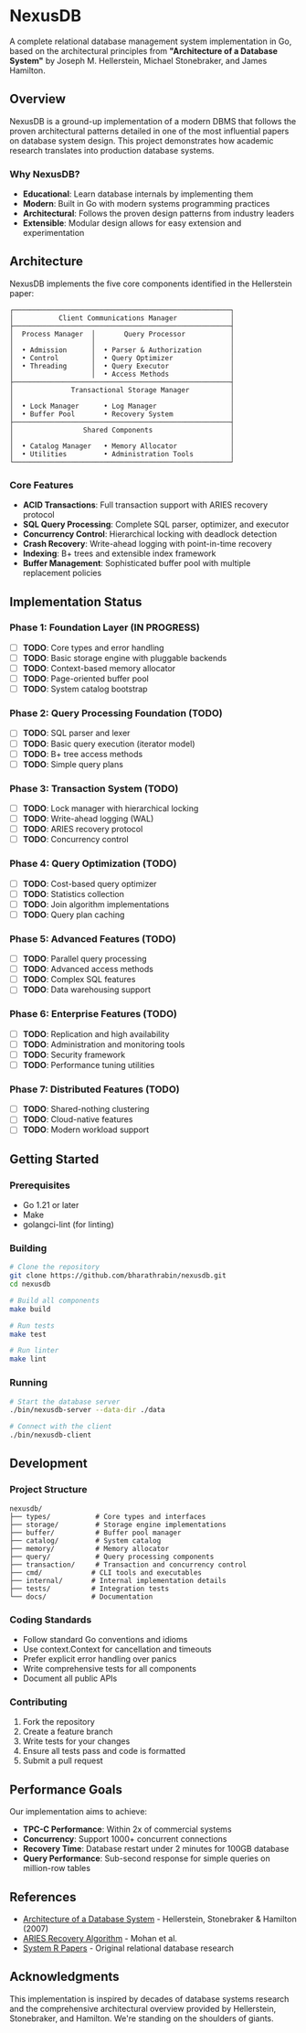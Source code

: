 # NexusDB

A complete relational database management system implementation in Go, based on the architectural principles from **"Architecture of a Database System"** by Joseph M. Hellerstein, Michael Stonebraker, and James Hamilton.

## Overview

NexusDB is a ground-up implementation of a modern DBMS that follows the proven architectural patterns detailed in one of the most influential papers on database system design. This project demonstrates how academic research translates into production database systems.

### Why NexusDB?

- **Educational**: Learn database internals by implementing them
- **Modern**: Built in Go with modern systems programming practices
- **Architectural**: Follows the proven design patterns from industry leaders
- **Extensible**: Modular design allows for easy extension and experimentation

## Architecture

NexusDB implements the five core components identified in the Hellerstein paper:

```
┌─────────────────────────────────────────────────────┐
│           Client Communications Manager             │
├─────────────────────────────────────────────────────┤
│  Process Manager  │       Query Processor           │
│                   │                                 │
│  • Admission      │  • Parser & Authorization       │
│  • Control        │  • Query Optimizer              │
│  • Threading      │  • Query Executor               │
│                   │  • Access Methods               │
├─────────────────────────────────────────────────────┤
│              Transactional Storage Manager          │
│                                                     │
│  • Lock Manager      • Log Manager                  │
│  • Buffer Pool       • Recovery System              │
├─────────────────────────────────────────────────────┤
│                 Shared Components                   │
│                                                     │
│  • Catalog Manager   • Memory Allocator             │
│  • Utilities         • Administration Tools         │
└─────────────────────────────────────────────────────┘
```

### Core Features

- **ACID Transactions**: Full transaction support with ARIES recovery protocol
- **SQL Query Processing**: Complete SQL parser, optimizer, and executor
- **Concurrency Control**: Hierarchical locking with deadlock detection
- **Crash Recovery**: Write-ahead logging with point-in-time recovery
- **Indexing**: B+ trees and extensible index framework
- **Buffer Management**: Sophisticated buffer pool with multiple replacement policies

## Implementation Status

### Phase 1: Foundation Layer (IN PROGRESS)
- [ ] **TODO**: Core types and error handling
- [ ] **TODO**: Basic storage engine with pluggable backends
- [ ] **TODO**: Context-based memory allocator
- [ ] **TODO**: Page-oriented buffer pool
- [ ] **TODO**: System catalog bootstrap

### Phase 2: Query Processing Foundation (TODO)
- [ ] **TODO**: SQL parser and lexer
- [ ] **TODO**: Basic query execution (iterator model)
- [ ] **TODO**: B+ tree access methods
- [ ] **TODO**: Simple query plans

### Phase 3: Transaction System (TODO)
- [ ] **TODO**: Lock manager with hierarchical locking
- [ ] **TODO**: Write-ahead logging (WAL)
- [ ] **TODO**: ARIES recovery protocol
- [ ] **TODO**: Concurrency control

### Phase 4: Query Optimization (TODO)
- [ ] **TODO**: Cost-based query optimizer
- [ ] **TODO**: Statistics collection
- [ ] **TODO**: Join algorithm implementations
- [ ] **TODO**: Query plan caching

### Phase 5: Advanced Features (TODO)
- [ ] **TODO**: Parallel query processing
- [ ] **TODO**: Advanced access methods
- [ ] **TODO**: Complex SQL features
- [ ] **TODO**: Data warehousing support

### Phase 6: Enterprise Features (TODO)
- [ ] **TODO**: Replication and high availability
- [ ] **TODO**: Administration and monitoring tools
- [ ] **TODO**: Security framework
- [ ] **TODO**: Performance tuning utilities

### Phase 7: Distributed Features (TODO)
- [ ] **TODO**: Shared-nothing clustering
- [ ] **TODO**: Cloud-native features
- [ ] **TODO**: Modern workload support

## Getting Started

### Prerequisites

- Go 1.21 or later
- Make
- golangci-lint (for linting)

### Building

```bash
# Clone the repository
git clone https://github.com/bharathrabin/nexusdb.git
cd nexusdb

# Build all components
make build

# Run tests
make test

# Run linter
make lint
```

### Running

```bash
# Start the database server
./bin/nexusdb-server --data-dir ./data

# Connect with the client
./bin/nexusdb-client
```

## Development

### Project Structure

```
nexusdb/
├── types/           # Core types and interfaces
├── storage/         # Storage engine implementations  
├── buffer/          # Buffer pool manager
├── catalog/         # System catalog
├── memory/          # Memory allocator
├── query/           # Query processing components
├── transaction/     # Transaction and concurrency control
├── cmd/            # CLI tools and executables
├── internal/       # Internal implementation details
├── tests/          # Integration tests
└── docs/           # Documentation
```

### Coding Standards

- Follow standard Go conventions and idioms
- Use context.Context for cancellation and timeouts
- Prefer explicit error handling over panics
- Write comprehensive tests for all components
- Document all public APIs

### Contributing

1. Fork the repository
2. Create a feature branch
3. Write tests for your changes
4. Ensure all tests pass and code is formatted
5. Submit a pull request

## Performance Goals

Our implementation aims to achieve:

- **TPC-C Performance**: Within 2x of commercial systems
- **Concurrency**: Support 1000+ concurrent connections  
- **Recovery Time**: Database restart under 2 minutes for 100GB database
- **Query Performance**: Sub-second response for simple queries on million-row tables

## References

- [Architecture of a Database System](https://dsf.berkeley.edu/papers/fntdb07-architecture.pdf) - Hellerstein, Stonebraker & Hamilton (2007)
- [ARIES Recovery Algorithm](https://cs.stanford.edu/people/chrismre/cs345/rl/aries.pdf) - Mohan et al.
- [System R Papers](https://people.eecs.berkeley.edu/~brewer/cs262/SystemR.pdf) - Original relational database research

## Acknowledgments

This implementation is inspired by decades of database systems research and the comprehensive architectural overview provided by Hellerstein, Stonebraker, and Hamilton. We're standing on the shoulders of giants.